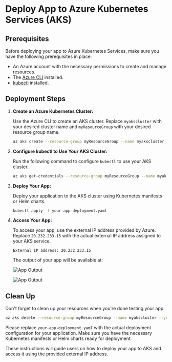 # Deploy App to Azure Kubernetes Services (AKS)

## Prerequisites
Before deploying your app to Azure Kubernetes Services, make sure you have the following prerequisites in place:
- An Azure account with the necessary permissions to create and manage resources.
- The [Azure CLI](https://docs.microsoft.com/en-us/cli/azure/install-azure-cli) installed.
- [kubectl](https://kubernetes.io/docs/tasks/tools/install-kubectl/) installed.

## Deployment Steps

1. **Create an Azure Kubernetes Cluster:**

   Use the Azure CLI to create an AKS cluster. Replace `myakscluster` with your desired cluster name and `myResourceGroup` with your desired resource group name.

   ```bash
   az aks create --resource-group myResourceGroup --name myakscluster --node-count 3 --enable-addons monitoring --generate-ssh-keys
   ```

2. **Configure kubectl to Use Your AKS Cluster:**

   Run the following command to configure `kubectl` to use your AKS cluster.

   ```bash
   az aks get-credentials --resource-group myResourceGroup --name myakscluster
   ```

3. **Deploy Your App:**

   Deploy your application to the AKS cluster using Kubernetes manifests or Helm charts.

   ```bash
   kubectl apply -f your-app-deployment.yaml
   ```

4. **Access Your App:**

   To access your app, use the external IP address provided by Azure. Replace `20.232.233.15` with the actual external IP address assigned to your AKS service.

   ```plaintext
   External IP address: 20.232.233.15
   ```

   The output of your app will be available at:

   ![App Output](http://20.232.233.15/)
   
      ![App Output](https://ci3.googleusercontent.com/mail-img-att/AM67uINr4SstD5xQHJFP9Lk9MQdZS4bA9T7f2Hx0Z_HanxbdGozvye8A3mzXQtLYy_wPzMcTVm6TghUnfO6h3QAesCqVbRtk5TUppd1bHhzVrZthKEjLGr8nOcswRdJuZ3X-yg3P3gi-AbYGW1_S9Ayft3CFBkpcsYfNQPec7c_iPPJoyynX8M27dES5PUn-RYGGq-kKFLEy-Mc8_1KiZLfAUUM6pm5wtflSAqIXlXCjA_rcjiuk_9nuBCNCHB_uOEWjA46SErURV4L6iK8s1fvQwAhWp0gSZ8kMixbLbAKwtSouLzF2smFpcR9qIbX_Q0j8Ser5LqvZzkOfeOz8SJLhN9iBeBxOrJ_RoeaWE1VUuao8GxdZWnZ1ORQCmfv65WI21pa6bo-m1lU2oomV5YtvZFbr_U4lhC2_xuxqB3vi8meB9WN5VtfyiyCTRaDGaLSZPi5s7XHE7o_bl-9CMYff6Jr48urbJSYOLFCGQPvRb51kN7w9qjocZBjoMHaLzEJqn7svTxi7RoCWwwCqh6eCe8IjxVyExllL5ycfUFFKaUMwCTWFu8gAuKt5GfHxorXZYinEn7Ufie66cr_K_oZ1jJwZVvgydHd0HG214scPo7o7pW_rfuWRsra0xwhXgYytI8QRMl59ACZGMYBUPpn2Sb0gCBoXyRdYkC3gFnhAgxR6QKP5Sz2IgmC6Pv9QH24IJulKAwij6BduHu8d9vQ05h-GLN_zHAooafwQjxVHDW7hlhluWZSfyCwM_dZpgJ-JY_DUP9B0rZZPWHRKC20t_N-5WNYbxbtUFPWL5Tewudrcmdly36kV5w5m-oCuWBSRCA3mibImSUuPGhE0XT0QHy-_1OU1_izPoAny0qBm_nURjkGf4iXzJ3G_mJxYeiaYqqnJoR1NRIuxPIAvIGZFxRJl5N-k6CllOZ7XuRmXGG_x-eOy3sdQ6AZACwOoB5TOeNi1vLW3Slj8QRjUJ4ceGLM8KmBG2X6qIbCSJCKNBM94J6v2pTvpesbFd3tIOEne4cHexCHazYtouHd6cy_R=s0-l75-ft)

## Clean Up

Don't forget to clean up your resources when you're done testing your app:

```bash
az aks delete --resource-group myResourceGroup --name myakscluster --yes --no-wait
```

Please replace `your-app-deployment.yaml` with the actual deployment configuration for your application. Make sure you have the necessary Kubernetes manifests or Helm charts ready for deployment.

These instructions will guide users on how to deploy your app to AKS and access it using the provided external IP address.
